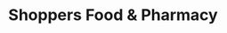 ---
title: "Shoppers Food & Pharmacy"
url: /baltimore/shoppers-food-and-pharmacy/
shop: supermarket
---